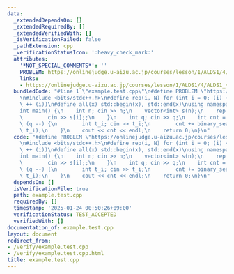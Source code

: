 ```yaml
---
data:
  _extendedDependsOn: []
  _extendedRequiredBy: []
  _extendedVerifiedWith: []
  _isVerificationFailed: false
  _pathExtension: cpp
  _verificationStatusIcon: ':heavy_check_mark:'
  attributes:
    '*NOT_SPECIAL_COMMENTS*': ''
    PROBLEM: https://onlinejudge.u-aizu.ac.jp/courses/lesson/1/ALDS1/4/ALDS1_4_B
    links:
    - https://onlinejudge.u-aizu.ac.jp/courses/lesson/1/ALDS1/4/ALDS1_4_B
  bundledCode: "#line 1 \"example.test.cpp\"\n#define PROBLEM \"https://onlinejudge.u-aizu.ac.jp/courses/lesson/1/ALDS1/4/ALDS1_4_B\"\
    \n#include <bits/stdc++.h>\n#define rep(i, N) for (int i = 0; (i) < (int)(N);\
    \ ++ (i))\n#define all(x) std::begin(x), std::end(x)\nusing namespace std;\n\n\
    int main() {\n    int n; cin >> n;\n    vector<int> s(n);\n    rep (i, n) {\n\
    \        cin >> s[i];;\n    }\n    int q; cin >> q;\n    int cnt = 0;\n    while\
    \ (q --) {\n        int t_i; cin >> t_i;\n        cnt += binary_search(all(s),\
    \ t_i);\n    }\n    cout << cnt << endl;\n    return 0;\n}\n"
  code: "#define PROBLEM \"https://onlinejudge.u-aizu.ac.jp/courses/lesson/1/ALDS1/4/ALDS1_4_B\"\
    \n#include <bits/stdc++.h>\n#define rep(i, N) for (int i = 0; (i) < (int)(N);\
    \ ++ (i))\n#define all(x) std::begin(x), std::end(x)\nusing namespace std;\n\n\
    int main() {\n    int n; cin >> n;\n    vector<int> s(n);\n    rep (i, n) {\n\
    \        cin >> s[i];;\n    }\n    int q; cin >> q;\n    int cnt = 0;\n    while\
    \ (q --) {\n        int t_i; cin >> t_i;\n        cnt += binary_search(all(s),\
    \ t_i);\n    }\n    cout << cnt << endl;\n    return 0;\n}\n"
  dependsOn: []
  isVerificationFile: true
  path: example.test.cpp
  requiredBy: []
  timestamp: '2025-01-24 00:50:26+09:00'
  verificationStatus: TEST_ACCEPTED
  verifiedWith: []
documentation_of: example.test.cpp
layout: document
redirect_from:
- /verify/example.test.cpp
- /verify/example.test.cpp.html
title: example.test.cpp
---
```

